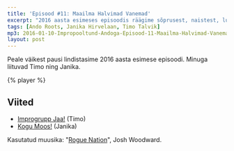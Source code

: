 ```yaml
---
title: 'Episood #11: Maailma Halvimad Vanemad'
excerpt: "2016 aasta esimeses episoodis räägime sõprusest, naistest, luulest ja halbadest vanematest."
tags: [Ando Roots, Janika Hirvelaan, Timo Talvik]
mp3: 2016-01-10-Impropooltund-Andoga-Episood-11-Maailma-Halvimad-Vanemad.mp3
layout: post
---
```


Peale väikest pausi lindistasime 2016 aasta esimese episoodi. Minuga liituvad Timo ning Janika.

{% player %}


## Viited

- [Improgrupp Jaa!](http://jaa.ee) (Timo)
- [Kogu Moos!](http://improv.ee/trupid/kogu-moos) (Janika)

Kasutatud muusika: "[Rogue Nation](http://www.joshwoodward.com/song/RogueNation)", Josh Woodward.